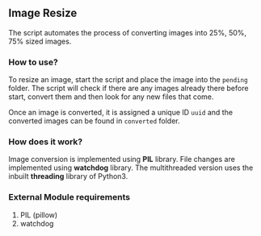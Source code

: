 ## Image Resize 

The script automates the process of converting images into 25%, 50%, 75% sized images.

### How to use?

To resize an image, start the script and place the image into the `pending` folder. The script will check if there are any images already there before start, convert them and then look for any new files that come.

Once an image is converted, it is assigned a unique ID `uuid` and the converted images can be found in `converted` folder.

### How does it work?

Image conversion is implemented using **PIL** library. File changes are implemented using **watchdog** library. The multithreaded version uses the inbuilt **threading** library of Python3.

### External Module requirements

1. PIL (pillow)
2. watchdog